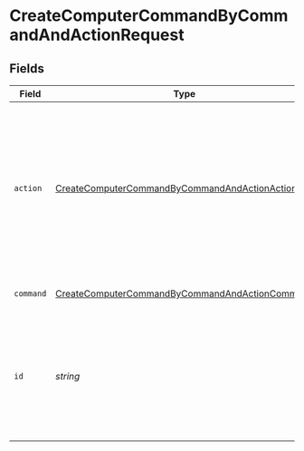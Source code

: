 # CreateComputerCommandByCommandAndActionRequest


## Fields

| Field                                                                                                                                                                   | Type                                                                                                                                                                    | Required                                                                                                                                                                | Description                                                                                                                                                             |
| ----------------------------------------------------------------------------------------------------------------------------------------------------------------------- | ----------------------------------------------------------------------------------------------------------------------------------------------------------------------- | ----------------------------------------------------------------------------------------------------------------------------------------------------------------------- | ----------------------------------------------------------------------------------------------------------------------------------------------------------------------- |
| `action`                                                                                                                                                                | [CreateComputerCommandByCommandAndActionAction](../../models/operations/createcomputercommandbycommandandactionaction.md)                                               | :heavy_check_mark:                                                                                                                                                      | A value of "install" is similar to clicking the "Download and Install Updates" button on the UI. Any other value mimics the behavior of "Download Updates" from the UI. |
| `command`                                                                                                                                                               | [CreateComputerCommandByCommandAndActionCommand](../../models/operations/createcomputercommandbycommandandactioncommand.md)                                             | :heavy_check_mark:                                                                                                                                                      | Command to send to device.                                                                                                                                              |
| `id`                                                                                                                                                                    | *string*                                                                                                                                                                | :heavy_check_mark:                                                                                                                                                      | Id of computer or computers (supports comma separated values e.g. /id/8,10,55) to send the command                                                                      |